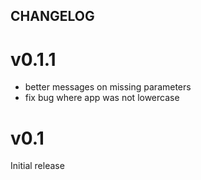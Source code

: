 CHANGELOG
---------

v0.1.1
======
- better messages on missing parameters
- fix bug where app was not lowercase

v0.1
====
Initial release

